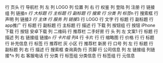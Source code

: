 行 页头
    行 导航栏
        列 左
            列 LOGO
            列 位置
        列 右
            行 权鉴
                列 登陆
                列 注册
            行 链接组
                列 链接*n
    行 大标题
        行 主标题
        行 副标题
    行 搜索
        行 分类
            列 标签*n
        行 搜索框
    行 声明
        列 链接*3
行 主体
    行 服务
        列 链接*3
            行 LOGO
            行 文字
                行 标题
                行 副标题
    行 app推广
        行 标题
            行 副标题
            行 主标题
        行 描述
        行 下载
            列 按钮组
                行 按钮 iPhone下载
                行 按钮 安卓下载
            列
                二维码
    行 推荐栏 二手好房
        行 头
            列 左 文案1
                行 标题
                行 描述
            列 右 链接组
                链接*n
        行 卡片组
            列*4
                行 卡片
                    行
                        行 缩略图
                        行 价格
                    行
                        行 标题 
                        行 补充信息
                行 标签
    行 推荐栏 灰 小区
    行 推荐栏 新房
    行 口号
        列 左
            行 标题
            行 副标题
        列 右
            行 描述
            行 搜索框 查询真伪
行 页脚
    行 公司信息
        列 左 链接组
             列链接*n
        列 右
             客服电话
    行 分类
        行 标签组 分类信息
        行 标签组
    行 元信息